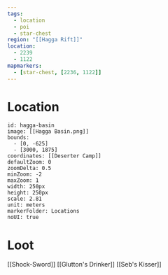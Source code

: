 ```yaml
---
tags:
  - location
  - poi
  - star-chest
region: "[[Hagga Rift]]"
location:
  - 2239
  - 1122
mapmarkers:
  - [star-chest, [2236, 1122]]
---
```

# Location
```leaflet
id: hagga-basin
image: [[Hagga Basin.png]]
bounds:
  - [0, -625]
  - [3000, 1875]
coordinates: [[Deserter Camp]]
defaultZoom: 0
zoomDelta: 0.5
minZoom: -2
maxZoom: 1
width: 250px
height: 250px
scale: 2.81
unit: meters
markerFolder: Locations
noUI: true
```
# Loot
[[Shock-Sword]]
[[Glutton's Drinker]]
[[Seb's Kisser]]
